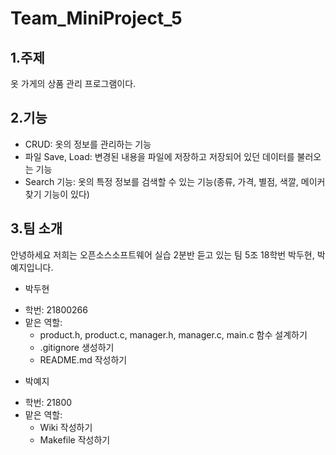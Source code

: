 # Team_MiniProject_5
## 1.주제
  옷 가게의 상품 관리 프로그램이다.
## 2.기능
  * CRUD: 옷의 정보를 관리하는 기능
  * 파일 Save, Load: 변경된 내용을 파일에 저장하고 저장되어 있던 데이터를 불러오는 기능
  * Search 기능: 옷의 특정 정보를 검색할 수 있는 기능(종류, 가격, 별점, 색깔, 메이커 찾기 기능이 있다)
## 3.팀 소개
  안녕하세요 저희는 오픈소스소프트웨어 실습 2분반 듣고 있는 팀 5조 18학번 박두현, 박예지입니다.
  * 박두현
  + 학번: 21800266 
  + 맡은 역할: 
     * product.h, product.c, manager.h, manager.c, main.c 함수 설계하기 
     * .gitignore 생성하기
     * README.md 작성하기  

  * 박예지
  + 학번: 21800
  + 맡은 역할:
      * Wiki 작성하기
      * Makefile 작성하기

